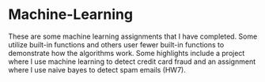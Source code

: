 # Machine-Learning
These are some machine learning assignments that I have completed. Some utilize built-in functions and others user fewer built-in functions to demonstrate how the algorithms work. Some highlights include a project where I use machine learning to detect credit card fraud and an assignment where I use naive bayes to detect spam emails (HW7).
